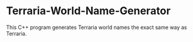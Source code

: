 # Terraria-World-Name-Generator
This C++ program generates Terraria world names the exact same way as Terraria.
